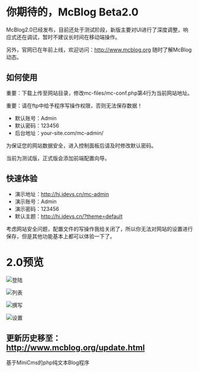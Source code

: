 # 你期待的，McBlog Beta2.0

McBlog2.0已经发布，目前还处于测试阶段，新版主要对UI进行了深度调整，响应式还在调试，暂时不建议长时间在移动端操作。

另外，官网已在年前上线，欢迎访问：http://www.mcblog.org 随时了解McBlog动态。

## 如何使用

重要：下载上传至网站目录，修改mc-files/mc-conf.php第4行为当前网站地址。

重要：请在ftp中给予程序写操作权限，否则无法保存数据！

 - 默认账号：Admin
 - 默认密码：123456
 - 后台地址：your-site.com/mc-admin/

为保证您的网站数据安全，进入控制面板后请及时修改默认密码。

当前为测试版，正式版会添加前端配置向导。

## 快速体验

 - 演示地址：http://hi.idevs.cn/mc-admin
 - 演示账号：Admin
 - 演示密码：123456
 - 默认主题：http://hi.idevs.cn/?theme=default

考虑网站安全问题，配置文件的写操作我给关闭了，所以你无法对网站的设置进行保存，但是其他功能基本上都可以体验一下了。

# 2.0预览

![登陆][1]

![列表][2]

![撰写][3]

![设置][4]

## 更新历史移至：http://www.mcblog.org/update.html

基于MiniCms的php纯文本Blog程序


  [1]: http://hi.idevs.cn/mc-admin/upload/hi_20160323_1477424591.jpg
  [2]: http://hi.idevs.cn/mc-admin/upload/hi_20160323_1255442127.jpg
  [3]: http://hi.idevs.cn/mc-admin/upload/hi_20160323_801479149.jpg
  [4]: http://hi.idevs.cn/mc-admin/upload/hi_20160323_79958744.jpg